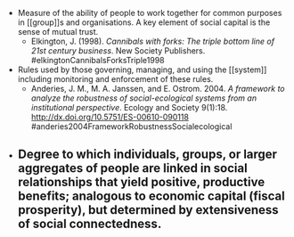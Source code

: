 - Measure of the ability of people to work together for common purposes in [[group]]s and organisations. A key element of social capital is the sense of mutual trust.
	- Elkington, J. (1998). _Cannibals with forks: The triple bottom line of 21st century business_. New Society Publishers. #elkingtonCannibalsForksTriple1998
- Rules used by those governing, managing, and using the [[system]] including monitoring and enforcement of these rules.
	- Anderies, J. M., M. A. Janssen, and E. Ostrom. 2004. _A framework to analyze the robustness of social-ecological systems from an institutional perspective_. Ecology and Society 9(1):18. http://dx.doi.org/10.5751/ES-00610-090118 #anderies2004FrameworkRobustnessSocialecological
- Degree to which individuals, groups, or larger aggregates of people are linked in social relationships that yield positive, productive benefits; analogous to economic capital (fiscal prosperity), but determined by extensiveness of social connectedness.
	-